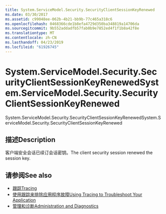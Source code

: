 ```yaml
---
title: System.ServiceModel.Security.SecurityClientSessionKeyRenewed
ms.date: 03/30/2017
ms.assetid: c99048ee-062b-4b21-bb9b-77c465a318c6
ms.openlocfilehash: 0468366cde1b8efa4729d350ba348819a14706da
ms.sourcegitcommit: 9b552addadfb57fab0b9e7852ed4f1f1b8a42f8e
ms.translationtype: MT
ms.contentlocale: zh-CN
ms.lasthandoff: 04/23/2019
ms.locfileid: "61926745"
---
```

# <a name="systemservicemodelsecuritysecurityclientsessionkeyrenewed"></a><span data-ttu-id="05005-102">System.ServiceModel.Security.SecurityClientSessionKeyRenewed</span><span class="sxs-lookup"><span data-stu-id="05005-102">System.ServiceModel.Security.SecurityClientSessionKeyRenewed</span></span>
<span data-ttu-id="05005-103">System.ServiceModel.Security.SecurityClientSessionKeyRenewed</span><span class="sxs-lookup"><span data-stu-id="05005-103">System.ServiceModel.Security.SecurityClientSessionKeyRenewed</span></span>  
  
## <a name="description"></a><span data-ttu-id="05005-104">描述</span><span class="sxs-lookup"><span data-stu-id="05005-104">Description</span></span>  
 <span data-ttu-id="05005-105">客户端安全会话已续订会话密钥。</span><span class="sxs-lookup"><span data-stu-id="05005-105">The client security session renewed the session key.</span></span>  
  
## <a name="see-also"></a><span data-ttu-id="05005-106">请参阅</span><span class="sxs-lookup"><span data-stu-id="05005-106">See also</span></span>

- [<span data-ttu-id="05005-107">跟踪</span><span class="sxs-lookup"><span data-stu-id="05005-107">Tracing</span></span>](../../../../../docs/framework/wcf/diagnostics/tracing/index.md)
- [<span data-ttu-id="05005-108">使用跟踪来排除应用程序故障</span><span class="sxs-lookup"><span data-stu-id="05005-108">Using Tracing to Troubleshoot Your Application</span></span>](../../../../../docs/framework/wcf/diagnostics/tracing/using-tracing-to-troubleshoot-your-application.md)
- [<span data-ttu-id="05005-109">管理和诊断</span><span class="sxs-lookup"><span data-stu-id="05005-109">Administration and Diagnostics</span></span>](../../../../../docs/framework/wcf/diagnostics/index.md)
